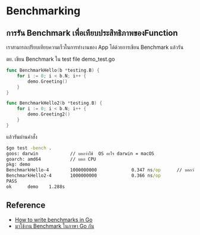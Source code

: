 # Benchmarking

## การรัน Benchmark เพื่อเทียบประสิทธิภาพของFunction

เราสามารถเปรียบเทียบความเร็วในการทำงานของ App ได้ด้วยการเขียน Benchmark แล้วรัน

ตย. เขียน Benchmark ใน test file demo_test.go

```go
func BenchmarkHello(b *testing.B) {
    for i := 0; i < b.N; i++ {
        demo.Greeting()
    }
}

func BenchmarkHello2(b *testing.B) {
    for i := 0; i < b.N; i++ {
        demo.Greeting2()
    }
}
```

แล้วรันผ่านคำสั่ง

```cmd
$go test -bench .
goos: darwin            // บอกว่าใช้  OS อะไร darwin = macOS
goarch: amd64           // บอก CPU
pkg: demo
BenchmarkHello-4        1000000000             0.347 ns/op      // บอกว่ารันใช้เวลาเท่าไหร่ต่อ 1 Operation
BenchmarkHello2-4       1000000000             0.366 ns/op
PASS
ok      demo    1.288s
```

## Reference

- [How to write benchmarks in Go](https://dave.cheney.net/2013/06/30/how-to-write-benchmarks-in-go)
- [มาใช้งาน Benchmark ในภาษา Go กัน](https://www.somkiat.cc/benchmark-in-golang/)

